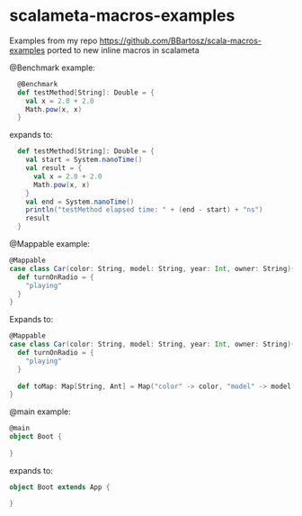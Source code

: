 # scalameta-macros-examples
Examples from my repo https://github.com/BBartosz/scala-macros-examples ported to new inline macros in scalameta


@Benchmark example:

```scala
  @Benchmark
  def testMethod[String]: Double = {
    val x = 2.0 + 2.0
    Math.pow(x, x)
  }
```

expands to:

```scala
  def testMethod[String]: Double = {
    val start = System.nanoTime()
    val result = {
      val x = 2.0 + 2.0
      Math.pow(x, x)
    }
    val end = System.nanoTime()
    println("testMethod elapsed time: " + (end - start) + "ns")
    result
  }
```

@Mappable example:
```scala
@Mappable
case class Car(color: String, model: String, year: Int, owner: String){
  def turnOnRadio = {
    "playing"
  }
}
```
Expands to:

```scala
@Mappable
case class Car(color: String, model: String, year: Int, owner: String){
  def turnOnRadio = {
    "playing"
  }
  
  def toMap: Map[String, Ant] = Map("color" -> color, "model" -> model, "year" -> year, "owner" -> owner)
}
```

@main example:
```scala
@main
object Boot {
 
}
```
expands to:
```scala
object Boot extends App {

}
```
